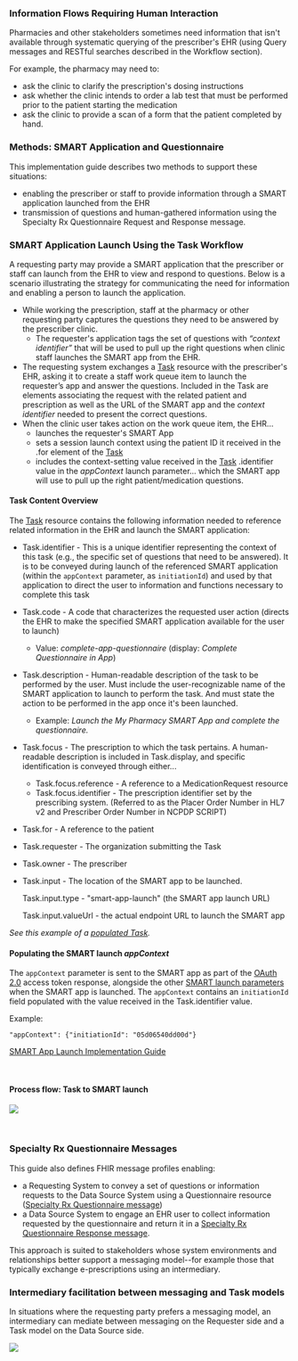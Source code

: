 ### Information Flows Requiring Human Interaction

Pharmacies and other stakeholders sometimes need information that isn't available through systematic  querying of the prescriber's EHR (using Query messages and RESTful searches described in the Workflow section). 

For example, the pharmacy may need to: 

- ask the clinic to clarify the prescription's dosing instructions
- ask whether the clinic intends to order a lab test that must be performed prior to the patient starting the medication
- ask the clinic to provide a scan of a form that the patient completed by hand.

### Methods: SMART Application and Questionnaire

This implementation guide describes two methods to support these situations: 

- enabling the prescriber or staff to provide information through a SMART application launched from the EHR
- transmission of questions and human-gathered information using the Specialty Rx Questionnaire Request and Response message.

### SMART Application Launch Using the Task Workflow

A requesting party may provide a SMART application that the prescriber or staff can launch from the EHR to view and respond to questions. Below is a scenario illustrating the strategy for communicating the need for information and enabling a person to launch the application.

- While working the prescription, staff at the pharmacy or other requesting party captures the questions they need to be answered by the prescriber clinic. 
  - The requester's application tags the set of questions with *“context identifier”* that will be used to pull up the right questions when clinic staff launches the SMART app from the EHR.
- The requesting system exchanges a [Task](StructureDefinition-specialty-rx-task-smart-launch.html) resource with the prescriber's EHR, asking it to create a staff work queue item to launch the requester’s app and answer the questions. Included in the Task are elements associating the request with the related patient and prescription as well as the URL of the SMART app and the *context identifier* needed to present the correct questions. 
- When the clinic user takes action on the work queue item, the EHR…
  - launches the requester's SMART App
  - sets a session launch context using the patient ID it received in the .for element of the [Task](StructureDefinition-specialty-rx-task-smart-launch.html) 
  - includes the context-setting value received in the [Task](StructureDefinition-specialty-rx-task-smart-launch.html) .identifier value in the *appContext* launch parameter… which the SMART app will use to pull up the right patient/medication questions.

#### Task Content Overview

The [Task](StructureDefinition-specialty-rx-task-smart-launch.html) resource contains the following information needed to reference related information in the EHR and launch the SMART application:

- Task.identifier - This is a unique identifier representing the context of this task (e.g., the specific set of questions that need to be answered). It is to be conveyed during launch of the referenced SMART application (within the `appContext` parameter, as `initiationId`) and used by that application to direct the user to information and functions necessary to complete this task

- Task.code - A code that characterizes the requested user action (directs the EHR to make the specified SMART application available for the user to launch)
  
  - Value: *complete-app-questionnaire* (display: *Complete Questionnaire in App*)
  
- Task.description - Human-readable description of the task to be performed by the user. Must include the user-recognizable name of the SMART application to launch to perform the task. And must state the action to be performed in the app once it's been launched.
  
  - Example: *Launch the My Pharmacy SMART App and complete the questionnaire.*
  
- Task.focus - The prescription to which the task pertains. A human-readable description is included in Task.display, and specific identification is conveyed through either...
  - Task.focus.reference - A reference to a MedicationRequest resource
  - Task.focus.identifier - The prescription identifier set by the prescribing system. (Referred to as the Placer Order Number in HL7 v2 and Prescriber Order Number in NCPDP SCRIPT)
  
- Task.for - A reference to the patient 

- Task.requester - The organization submitting the Task

- Task.owner - The prescriber

- Task.input - The location of the SMART app to be launched.
  
  Task.input.type - "smart-app-launch" (the SMART app launch URL)
  
  Task.input.valueUrl - the actual endpoint URL to launch the SMART app

*See this example of a [populated Task](Task-specialty-rx-task-smart-launch-1.html).*

#### Populating the SMART launch *appContext* 

The `appContext` parameter is sent to the SMART app as part of the [OAuth 2.0](https://oauth.net/2/) access token response, alongside the other [SMART launch parameters](http://hl7.org/fhir/smart-app-launch/1.0.0/scopes-and-launch-context/#launch-context-arrives-with-your-access_token) when the SMART app is launched. The `appContext`  contains an `initiationId` field populated with the value received in the Task.identifier value.

Example:

```
"appContext": {"initiationId": "05d06540dd00d"}
```

[SMART App Launch Implementation Guide](http://hl7.org/fhir/smart-app-launch/index.html)

<br>

#### Process flow: Task to SMART launch

<div><p>
  <img src="high-level-task-to-launch-flow.png" style="float:none">  
    </p>
</div>

<br>

### Specialty Rx Questionnaire Messages

This guide also defines FHIR message profiles enabling:

- a Requesting System to convey a set of questions or information requests to the Data Source System using a Questionnaire resource ([Specialty Rx Questionnaire message](StructureDefinition-specialty-rx-bundle-questionnaire.html))
- a Data Source System to engage an EHR user to collect information requested by the questionnaire and  return it in a [Specialty Rx Questionnaire Response message](StructureDefinition-specialty-rx-bundle-questionnaire-response.html).

This approach is suited to stakeholders whose system environments and relationships better support a messaging model--for example those that typically exchange e-prescriptions using an intermediary.

<h3>Intermediary facilitation between messaging and Task models</h3>

In situations where the requesting party prefers a messaging model, an intermediary can mediate between messaging on the Requester side and a Task model on the Data Source side. 

<div><p>
  <img src="high-level-facilitated-task-flow.png" style="float:none">  
    </p>
</div>

<br>